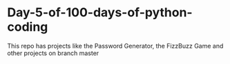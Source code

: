 # Day-5-of-100-days-of-python-coding
This repo has projects like the Password Generator, the FizzBuzz Game and other projects on branch master
